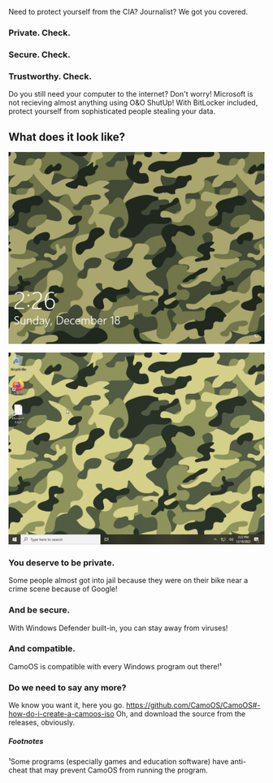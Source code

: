 Need to protect yourself from the CIA? Journalist? We got you covered. 
### Private. Check.
### Secure. Check.
### Trustworthy. Check.
Do you still need your computer to the internet? Don't worry! Microsoft is not recieving almost anything using O&O ShutUp! With BitLocker included, protect yourself from sophisticated people stealing your data.
## What does it look like?
![](lockscreen.png)

![](desktop.png)

### You deserve to be private.
Some people almost got into jail because they were on their bike near a crime scene because of Google!
### And be secure.
With Windows Defender built-in, you can stay away from viruses!
### And compatible.
CamoOS is compatible with every Windows program out there!¹
### Do we need to say any more?
We know you want it, here you go.
https://github.com/CamoOS/CamoOS#-how-do-i-create-a-camoos-iso
Oh, and download the source from the releases, obviously.
##### Footnotes
¹Some programs (especially games and education software) have anti-cheat that may prevent CamoOS from running the program.
